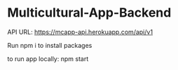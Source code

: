 # Multicultural-App-Backend

API URL: https://mcapp-api.herokuapp.com/api/v1

Run npm i to install packages

to run app locally: npm start
